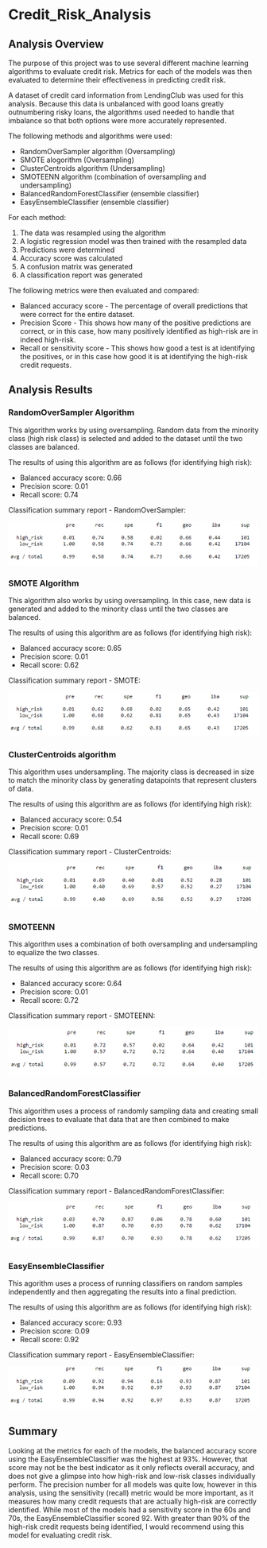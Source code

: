 # Credit_Risk_Analysis

## Analysis Overview
The purpose of this project was to use several different machine learning algorithms to evaluate credit risk.  Metrics for each of the models was then evaluated to determine their effectiveness in predicting credit risk.

A dataset of credit card information from LendingClub was used for this analysis.  Because this data is unbalanced with good loans greatly outnumbering risky loans, the algorithms used needed to handle that imbalance so that both options were more accurately represented.

The following methods and algorithms were used:
- RandomOverSampler algorithm (Oversampling)
- SMOTE alogorithm (Oversampling)
- ClusterCentroids algorithm (Undersampling)
- SMOTEENN algorithm (combination of oversampling and undersampling)
- BalancedRandomForestClassifier (ensemble classifier)
- EasyEnsembleClassifier (ensemble classifier)

For each method:
1. The data was resampled using the algorithm
2. A logistic regression model was then trained with the resampled data
3. Predictions were determined
4. Accuracy score was calculated
5. A confusion matrix was generated
6. A classification report was generated

The following metrics were then evaluated and compared:
- Balanced accuracy score - The percentage of overall predictions that were correct for the entire dataset.
- Precision Score - This shows how many of the positive predictions are correct, or in this case, how many positively identified as high-risk are in indeed high-risk.
- Recall or sensitivity score - This shows how good a test is at identifying the positives, or in this case how good it is at identifying the high-risk credit requests.


## Analysis Results

### RandomOverSampler Algorithm
This algorithm works by using oversampling.  Random data from the minority class (high risk class) is selected and added to the dataset until the two classes are balanced. 

The results of using this algorithm are as follows (for identifying high risk):
- Balanced accuracy score: 0.66
- Precision score: 0.01
- Recall score: 0.74

Classification summary report - RandomOverSampler:

![classification_report_ros](Resources/classification_report_ros.png)

### SMOTE Algorithm  
This algorithm also works by using oversampling.  In this case, new data is generated and added to the minority class until the two classes are balanced.

The results of using this algorithm are as follows (for identifying high risk):
- Balanced accuracy score: 0.65
- Precision score: 0.01
- Recall score: 0.62

Classification summary report - SMOTE:

![classification_report_smote](Resources/classification_report_smote.png)

### ClusterCentroids algorithm
This algorithm uses undersampling.  The majority class is decreased in size to match the minority class by generating datapoints that represent clusters of data.

The results of using this algorithm are as follows (for identifying high risk):
- Balanced accuracy score: 0.54
- Precision score: 0.01
- Recall score: 0.69

Classification summary report - ClusterCentroids:

![classification_report_cc](Resources/classification_report_cc.png)

### SMOTEENN
This algorithm uses a combination of both oversampling and undersampling to equalize the two classes.

The results of using this algorithm are as follows (for identifying high risk):
- Balanced accuracy score:  0.64
- Precision score: 0.01
- Recall score: 0.72

Classification summary report - SMOTEENN:

![classification_report_smoteenn](Resources/classification_report_smoteenn.png)

### BalancedRandomForestClassifier

This algorithm uses a process of randomly sampling data and creating small decision trees to evaluate that data that are then combined to make predictions.

The results of using this algorithm are as follows (for identifying high risk):
- Balanced accuracy score: 0.79
- Precision score: 0.03
- Recall score: 0.70

Classification summary report - BalancedRandomForestClassifier:

![classification_report_brfc](Resources/classification_report_brfc.png)

### EasyEnsembleClassifier

This agorithm uses a process of running classifiers on random samples independently and then aggregating the results into a final prediction.

The results of using this algorithm are as follows (for identifying high risk):
- Balanced accuracy score: 0.93
- Precision score: 0.09
- Recall score: 0.92

Classification summary report - EasyEnsembleClassifier:

![ClassificationReportEec](Resources/ClassificationReportEec.png)


## Summary

Looking at the metrics for each of the models, the balanced accuracy score using the EasyEnsembleClassifier was the highest at 93%.  However, that score may not be the best indicator as it only reflects overall accuracy, and does not give a glimpse into how high-risk and low-risk classes individually perform.  The precision number for all models was quite low, however in this analysis, using the sensitivity (recall) metric would be more important, as it measures how many credit requests that are actually high-risk are correctly identified.  While most of the models had a sensitivity score in the 60s and 70s, the EasyEnsembleClassifier scored 92.  With greater than 90% of the high-risk credit requests being identified, I would recommend using this model for evaluating credit risk.